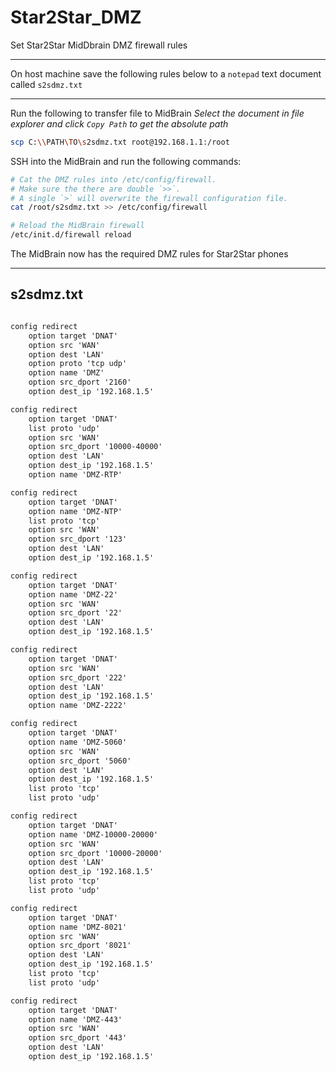 # Star2Star_DMZ

Set Star2Star MidDbrain DMZ firewall rules

---
On host machine save the following rules below to a `notepad` text document called `s2sdmz.txt`

---
Run the following to transfer file to MidBrain
*Select the document in file explorer and click `Copy Path` to get the absolute path*
```bash
scp C:\\PATH\TO\s2sdmz.txt root@192.168.1.1:/root
```

SSH into the MidBrain and run the following commands:
```bash
# Cat the DMZ rules into /etc/config/firewall.
# Make sure the there are double `>>`. 
# A single `>` will overwrite the firewall configuration file.
cat /root/s2sdmz.txt >> /etc/config/firewall

# Reload the MidBrain firewall
/etc/init.d/firewall reload
```

The MidBrain now has the required DMZ rules for Star2Star phones

---
## s2sdmz.txt
```txt

config redirect
	option target 'DNAT'
	option src 'WAN'
	option dest 'LAN'
	option proto 'tcp udp'
	option name 'DMZ'
	option src_dport '2160'
	option dest_ip '192.168.1.5'

config redirect
	option target 'DNAT'
	list proto 'udp'
	option src 'WAN'
	option src_dport '10000-40000'
	option dest 'LAN'
	option dest_ip '192.168.1.5'
	option name 'DMZ-RTP'

config redirect
	option target 'DNAT'
	option name 'DMZ-NTP'
	list proto 'tcp'
	option src 'WAN'
	option src_dport '123'
	option dest 'LAN'
	option dest_ip '192.168.1.5'

config redirect
	option target 'DNAT'
	option name 'DMZ-22'
	option src 'WAN'
	option src_dport '22'
	option dest 'LAN'
	option dest_ip '192.168.1.5'

config redirect
	option target 'DNAT'
	option src 'WAN'
	option src_dport '222'
	option dest 'LAN'
	option dest_ip '192.168.1.5'
	option name 'DMZ-2222'

config redirect
	option target 'DNAT'
	option name 'DMZ-5060'
	option src 'WAN'
	option src_dport '5060'
	option dest 'LAN'
	option dest_ip '192.168.1.5'
	list proto 'tcp'
	list proto 'udp'

config redirect
	option target 'DNAT'
	option name 'DMZ-10000-20000'
	option src 'WAN'
	option src_dport '10000-20000'
	option dest 'LAN'
	option dest_ip '192.168.1.5'
	list proto 'tcp'
	list proto 'udp'

config redirect
	option target 'DNAT'
	option name 'DMZ-8021'
	option src 'WAN'
	option src_dport '8021'
	option dest 'LAN'
	option dest_ip '192.168.1.5'
	list proto 'tcp'
	list proto 'udp'

config redirect
	option target 'DNAT'
	option name 'DMZ-443'
	option src 'WAN'
	option src_dport '443'
	option dest 'LAN'
	option dest_ip '192.168.1.5'

```
